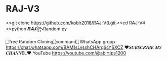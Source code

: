 # RAJ-V3



<>git clone https://github.com/kobir2018/RAJ-V3.git
<>cd RAJ-V4
<>python 𝑹𝑨𝑱꧂Random.py

۝ free Random Cloning۝command۝
WhatsApp group 
https://chat.whatsapp.com/BAM1sLvsxhCHArq6cYSXCZ
❤𝑺𝑼𝑩𝑺𝑪𝑹𝑰𝑩𝑬 𝑴𝒀 𝑪𝑯𝑨𝑵𝑵EL❤
YouTube 
https://youtube.com/@abirtips1200
